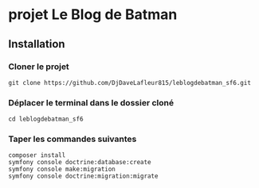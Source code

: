 # projet Le Blog de Batman

## Installation

### Cloner le projet

``` 
git clone https://github.com/DjDaveLafleur815/leblogdebatman_sf6.git
```

### Déplacer le terminal dans le dossier cloné

```
cd leblogdebatman_sf6
```

### Taper les commandes suivantes

```
composer install
symfony console doctrine:database:create
symfony console make:migration
symfony console doctrine:migration:migrate
```
